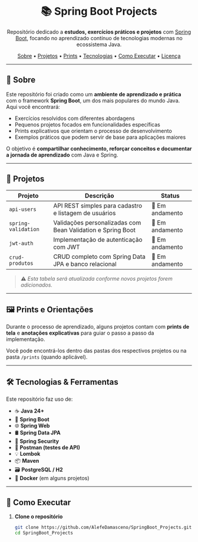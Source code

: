 <h1 align="center">📚 Spring Boot Projects</h1>

<p align="center">
  Repositório dedicado a <strong>estudos, exercícios práticos e projetos</strong> com <a href="https://spring.io/projects/spring-boot" target="_blank">Spring Boot</a>, focando no aprendizado contínuo de tecnologias modernas no ecossistema Java.
</p>

<p align="center">
  <a href="#sobre">Sobre</a> •
  <a href="#projetos">Projetos</a> •
  <a href="#prints">Prints</a> •
  <a href="#tecnologias">Tecnologias</a> •
  <a href="#como-executar">Como Executar</a> •
  <a href="#licença">Licença</a>
</p>

---

## 🧠 Sobre

Este repositório foi criado como um **ambiente de aprendizado e prática** com o framework **Spring Boot**, um dos mais populares do mundo Java. Aqui você encontrará:

- Exercícios resolvidos com diferentes abordagens
- Pequenos projetos focados em funcionalidades específicas
- Prints explicativos que orientam o processo de desenvolvimento
- Exemplos práticos que podem servir de base para aplicações maiores

O objetivo é **compartilhar conhecimento, reforçar conceitos e documentar a jornada de aprendizado** com Java e Spring.

---

## 🚀 Projetos

| Projeto | Descrição | Status |
|--------|-----------|--------|
| `api-users` | API REST simples para cadastro e listagem de usuários | 🚧 Em andamento |
| `spring-validation` | Validações personalizadas com Bean Validation e Spring Boot | 🚧 Em andamento |
| `jwt-auth` | Implementação de autenticação com JWT | 🚧 Em andamento |
| `crud-produtos` | CRUD completo com Spring Data JPA e banco relacional | 🚧 Em andamento |

> ⚠️ *Esta tabela será atualizada conforme novos projetos forem adicionados.*

---

## 🖼️ Prints e Orientações

Durante o processo de aprendizado, alguns projetos contam com **prints de tela** e **anotações explicativas** para guiar o passo a passo da implementação.

Você pode encontrá-los dentro das pastas dos respectivos projetos ou na pasta `/prints` (quando aplicável).

---

## 🛠 Tecnologias & Ferramentas

Este repositório faz uso de:

- ☕ **Java 24+**
- 🌱 **Spring Boot**
- 🌐 **Spring Web**
- 🛢️ **Spring Data JPA**
- 🔐 **Spring Security**
- 📁 **Postman (testes de API)** 
- 💡 **Lombok**
- 📦 **Maven**
- 🗃️ **PostgreSQL / H2**
- 🐘 **Docker** (em alguns projetos)

---

## 🧪 Como Executar

1. **Clone o repositório**
   ```bash
   git clone https://github.com/AlefeDamasceno/SpringBoot_Projects.git
   cd SpringBoot_Projects
